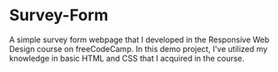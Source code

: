 # Survey-Form
A simple survey form webpage that I developed in the Responsive Web Design course on freeCodeCamp.
In this demo project, I've utilized my knowledge in basic HTML and CSS that I acquired in the course.
